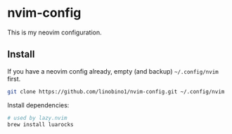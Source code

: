 # nvim-config

This is my neovim configuration.

## Install

If you have a neovim config already, empty (and backup) `~/.config/nvim` first.

```sh
git clone https://github.com/linobino1/nvim-config.git ~/.config/nvim
```

Install dependencies:

```sh
# used by lazy.nvim
brew install luarocks
```
